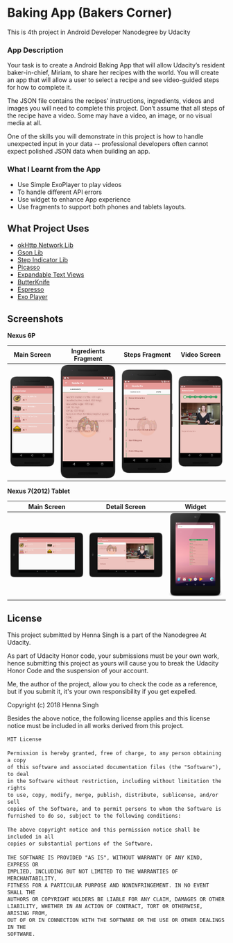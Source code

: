 # Baking App (Bakers Corner)

This is 4th project in Android Developer Nanodegree by Udacity

### App Description

Your task is to create a Android Baking App that will allow Udacity’s resident baker-in-chief, Miriam, to share her recipes with the world. You will create an app that will allow a user to select a recipe and see video-guided steps for how to complete it.

The JSON file contains the recipes' instructions, ingredients, videos and images you will need to complete this project. Don’t assume that all steps of the recipe have a video. Some may have a video, an image, or no visual media at all.

One of the skills you will demonstrate in this project is how to handle unexpected input in your data -- professional developers often cannot expect polished JSON data when building an app.

### What I Learnt from the App

- Use Simple ExoPlayer to play videos
- To handle different API errors
- Use widget to enhance App experience
- Use fragments to support both phones and tablets layouts.

## What Project Uses

- [okHttp Network Lib](https://github.com/square/okhttp)
- [Gson Lib](https://github.com/google/gson)
- [Step Indicator Lib](https://github.com/layerlre/StepIndicator)
- [Picasso](https://github.com/square/picasso)
- [Expandable Text Views](https://github.com/Manabu-GT/ExpandableTextView)
- [ButterKnife](https://github.com/JakeWharton/butterknife)
- [Espresso](https://developer.android.com/training/testing/espresso/)
- [Exo Player](https://github.com/google/ExoPlayer)

## Screenshots

**Nexus 6P**

Main Screen | Ingredients Fragment | Steps Fragment | Video Screen
--- | --- | --- | ---
![main](/assets/mainScreen.png) | ![ingredients](/assets/ingredientsFragment.png) | ![Steps](/assets/stepsFragment.png) | ![Video](/assets/videoScreen.png)


**Nexus 7(2012) Tablet**

Main Screen | Detail Screen | Widget
---| --- | ---
![main](/assets/tablet_mainScreen.png) | ![detail](/assets/tablet_detailScreen.png) | ![widget](/assets/tablet_widget.png)



## License

This project submitted by Henna Singh is a part of the Nanodegree At Udacity.

As part of Udacity Honor code, your submissions must be your own work, hence
submitting this project as yours will cause you to break the Udacity Honor Code
and the suspension of your account.

Me, the author of the project, allow you to check the code as a reference, but if
you submit it, it's your own responsibility if you get expelled.

Copyright (c) 2018 Henna Singh

Besides the above notice, the following license applies and this license notice
must be included in all works derived from this project.
```
MIT License

Permission is hereby granted, free of charge, to any person obtaining a copy
of this software and associated documentation files (the "Software"), to deal
in the Software without restriction, including without limitation the rights
to use, copy, modify, merge, publish, distribute, sublicense, and/or sell
copies of the Software, and to permit persons to whom the Software is
furnished to do so, subject to the following conditions:

The above copyright notice and this permission notice shall be included in all
copies or substantial portions of the Software.

THE SOFTWARE IS PROVIDED "AS IS", WITHOUT WARRANTY OF ANY KIND, EXPRESS OR
IMPLIED, INCLUDING BUT NOT LIMITED TO THE WARRANTIES OF MERCHANTABILITY,
FITNESS FOR A PARTICULAR PURPOSE AND NONINFRINGEMENT. IN NO EVENT SHALL THE
AUTHORS OR COPYRIGHT HOLDERS BE LIABLE FOR ANY CLAIM, DAMAGES OR OTHER
LIABILITY, WHETHER IN AN ACTION OF CONTRACT, TORT OR OTHERWISE, ARISING FROM,
OUT OF OR IN CONNECTION WITH THE SOFTWARE OR THE USE OR OTHER DEALINGS IN THE
SOFTWARE.
```
